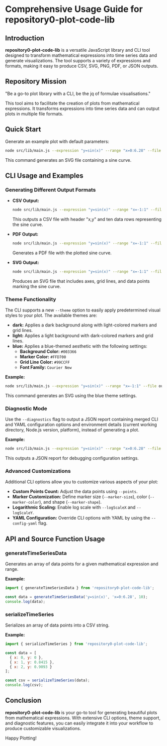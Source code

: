 # Comprehensive Usage Guide for repository0-plot-code-lib

## Introduction

**repository0-plot-code-lib** is a versatile JavaScript library and CLI tool designed to transform mathematical expressions into time series data and generate visualizations. The tool supports a variety of expressions and formats, making it easy to produce CSV, SVG, PNG, PDF, or JSON outputs.

## Repository Mission

"Be a go-to plot library with a CLI, be the jq of formulae visualisations."

This tool aims to facilitate the creation of plots from mathematical expressions. It transforms expressions into time series data and can output plots in multiple file formats.

## Quick Start

Generate an example plot with default parameters:

```sh
node src/lib/main.js --expression "y=sin(x)" --range "x=0:6.28" --file output.svg
```

This command generates an SVG file containing a sine curve.

## CLI Usage and Examples

### Generating Different Output Formats

- **CSV Output:**

  ```sh
  node src/lib/main.js --expression "y=sin(x)" --range "x=-1:1" --file output.csv --points 10
  ```

  This outputs a CSV file with header "x,y" and ten data rows representing the sine curve.

- **PDF Output:**

  ```sh
  node src/lib/main.js --expression "y=sin(x)" --range "x=-1:1" --file output.pdf
  ```

  Generates a PDF file with the plotted sine curve.

- **SVG Output:**

  ```sh
  node src/lib/main.js --expression "y=sin(x)" --range "x=-1:1" --file output.svg
  ```

  Produces an SVG file that includes axes, grid lines, and data points marking the sine curve.

### Theme Functionality

The CLI supports a new `--theme` option to easily apply predetermined visual styles to your plot. The available themes are:

- **dark:** Applies a dark background along with light-colored markers and grid lines.
- **light:** Applies a light background with dark-colored markers and grid lines.
- **blue:** Applies a blue-themed aesthetic with the following settings:
  - **Background Color:** `#003366`
  - **Marker Color:** `#FFD700`
  - **Grid Line Color:** `#99CCFF`
  - **Font Family:** `Courier New`

**Example:**

```sh
node src/lib/main.js --expression "y=sin(x)" --range "x=-1:1" --file output.svg --theme blue
```

This command generates an SVG using the blue theme settings.

### Diagnostic Mode

Use the `--diagnostics` flag to output a JSON report containing merged CLI and YAML configuration options and environment details (current working directory, Node.js version, platform), instead of generating a plot.

**Example:**

```sh
node src/lib/main.js --expression "y=sin(x)" --range "x=0:6.28" --file output.svg --diagnostics
```

This outputs a JSON report for debugging configuration settings.

### Advanced Customizations

Additional CLI options allow you to customize various aspects of your plot:

- **Custom Points Count:** Adjust the data points using `--points`.
- **Marker Customization:** Define marker size (`--marker-size`), color (`--marker-color`), and shape (`--marker-shape`).
- **Logarithmic Scaling:** Enable log scale with `--logScaleX` and `--logScaleY`.
- **YAML Configuration:** Override CLI options with YAML by using the `--config-yaml` flag.

## API and Source Function Usage

### generateTimeSeriesData

Generates an array of data points for a given mathematical expression and range.

**Example:**

```js
import { generateTimeSeriesData } from 'repository0-plot-code-lib';

const data = generateTimeSeriesData('y=sin(x)', 'x=0:6.28', 10);
console.log(data);
```

### serializeTimeSeries

Serializes an array of data points into a CSV string.

**Example:**

```js
import { serializeTimeSeries } from 'repository0-plot-code-lib';

const data = [
  { x: 0, y: 0 },
  { x: 1, y: 0.8415 },
  { x: 2, y: 0.9093 }
];

const csv = serializeTimeSeries(data);
console.log(csv);
```

## Conclusion

**repository0-plot-code-lib** is your go-to tool for generating beautiful plots from mathematical expressions. With extensive CLI options, theme support, and diagnostic features, you can easily integrate it into your workflow to produce customizable visualizations.

Happy Plotting!
